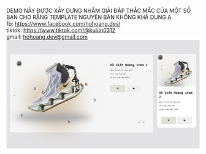 DEMO NÀY ĐƯỢC XÂY DỰNG NHẰM GIẢI ĐÁP THẮC MẮC CỦA MỘT SỐ BẠN CHO RẰNG TEMPLATE NGUYÊN BẢN KHÔNG KHẢ DỤNG Ạ<br />
fb: https://www.facebook.com/hohoang.dev/ <br />
tiktok: https://www.tiktok.com/@kulun0312 <br />
gmail: hohoang.dev@gmail.com <br />
<img src="111.png" />
